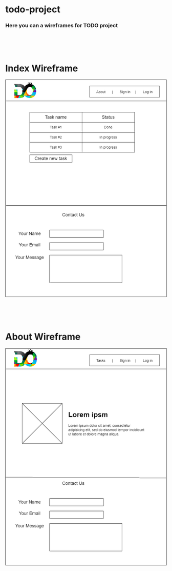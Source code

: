 # todo-project
### Here you can a wireframes for TODO project
<br />
<br />
<br />

# Index Wireframe
![image](/Wireframes/IndexWiframe.png)

<br />
<br />
<br />

# About Wireframe
![image](/Wireframes/AboutWiframe.png)
